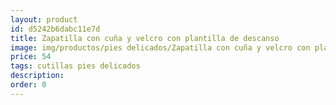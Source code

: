 ```yaml
---
layout: product
id: d5242b6dabc11e7d
title: Zapatilla con cuña y velcro con plantilla de descanso
image: img/productos/pies delicados/Zapatilla con cuña y velcro con plantilla de descanso=54=cutillas pies delicados.webp
price: 54
tags: cutillas pies delicados
description: 
order: 0
---
```

